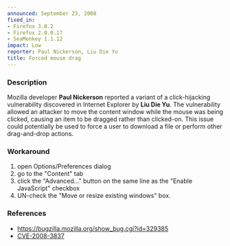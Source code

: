 ```yaml
---
announced: September 23, 2008
fixed_in:
- Firefox 3.0.2
- Firefox 2.0.0.17
- SeaMonkey 1.1.12
impact: Low
reporter: Paul Nickerson, Liu Die Yu
title: Forced mouse drag
---
```


<h3>Description</h3>

<p>Mozilla developer <strong>Paul Nickerson</strong> reported a variant of a click-hijacking vulnerability discovered in Internet Explorer by <strong>Liu Die Yu</strong>.  The vulnerability allowed an attacker to move the content window while the mouse was being clicked, causing an item to be dragged rather than clicked-on.  This issue could potentially be used to force a user to download a file or perform other drag-and-drop actions.</p>

<h3>Workaround</h3>

<ol>
  <li>open Options/Preferences dialog</li>
  <li>go to the "Content" tab</li>
  <li>click the "Advanced..." button on the same line as the "Enable JavaScript" checkbox</li>
  <li>UN-check the "Move or resize existing windows" box.</li>
</ol>

<h3>References</h3>

<ul>
  <li><a href="https://bugzilla.mozilla.org/show_bug.cgi?id=329385">
      https://bugzilla.mozilla.org/show_bug.cgi?id=329385</a></li>
  <li><a class="ex-ref" href="http://cve.mitre.org/cgi-bin/cvename.cgi?name=CVE-2008-3837">
      CVE-2008-3837</a></li>
</ul>



